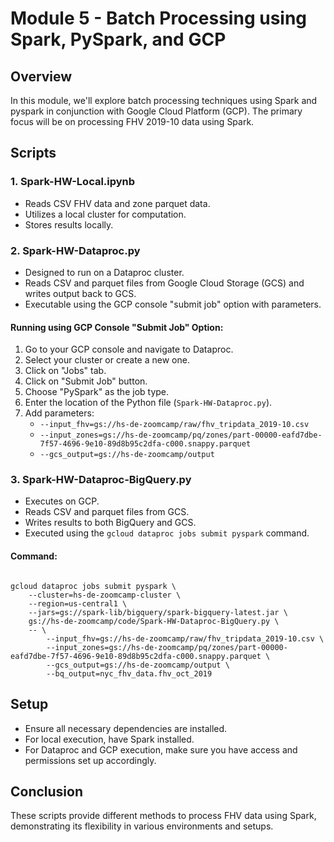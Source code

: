 # Module 5 - Batch Processing using Spark, PySpark, and GCP

## Overview

In this module, we'll explore batch processing techniques using Spark and pyspark in conjunction with Google Cloud Platform (GCP). The primary focus will be on processing FHV 2019-10 data using Spark.

## Scripts

### 1. Spark-HW-Local.ipynb

- Reads CSV FHV data and zone parquet data.
- Utilizes a local cluster for computation.
- Stores results locally.

### 2. Spark-HW-Dataproc.py

- Designed to run on a Dataproc cluster.
- Reads CSV and parquet files from Google Cloud Storage (GCS) and writes output back to GCS.
- Executable using the GCP console "submit job" option with parameters.

#### Running using GCP Console "Submit Job" Option:

1. Go to your GCP console and navigate to Dataproc.
2. Select your cluster or create a new one.
3. Click on "Jobs" tab.
4. Click on "Submit Job" button.
5. Choose "PySpark" as the job type.
6. Enter the location of the Python file (`Spark-HW-Dataproc.py`).
7. Add parameters:
   - `--input_fhv=gs://hs-de-zoomcamp/raw/fhv_tripdata_2019-10.csv`
   - `--input_zones=gs://hs-de-zoomcamp/pq/zones/part-00000-eafd7dbe-7f57-4696-9e10-89d8b95c2dfa-c000.snappy.parquet`
   - `--gcs_output=gs://hs-de-zoomcamp/output`

### 3. Spark-HW-Dataproc-BigQuery.py

- Executes on GCP.
- Reads CSV and parquet files from GCS.
- Writes results to both BigQuery and GCS.
- Executed using the `gcloud dataproc jobs submit pyspark` command.

#### Command:

```

gcloud dataproc jobs submit pyspark \
    --cluster=hs-de-zoomcamp-cluster \
    --region=us-central1 \
    --jars=gs://spark-lib/bigquery/spark-bigquery-latest.jar \
    gs://hs-de-zoomcamp/code/Spark-HW-Dataproc-BigQuery.py \
    -- \
        --input_fhv=gs://hs-de-zoomcamp/raw/fhv_tripdata_2019-10.csv \
		--input_zones=gs://hs-de-zoomcamp/pq/zones/part-00000-eafd7dbe-7f57-4696-9e10-89d8b95c2dfa-c000.snappy.parquet \
		--gcs_output=gs://hs-de-zoomcamp/output \
		--bq_output=nyc_fhv_data.fhv_oct_2019

```

## Setup

- Ensure all necessary dependencies are installed.
- For local execution, have Spark installed.
- For Dataproc and GCP execution, make sure you have access and permissions set up accordingly.

## Conclusion

These scripts provide different methods to process FHV data using Spark, demonstrating its flexibility in various environments and setups.
